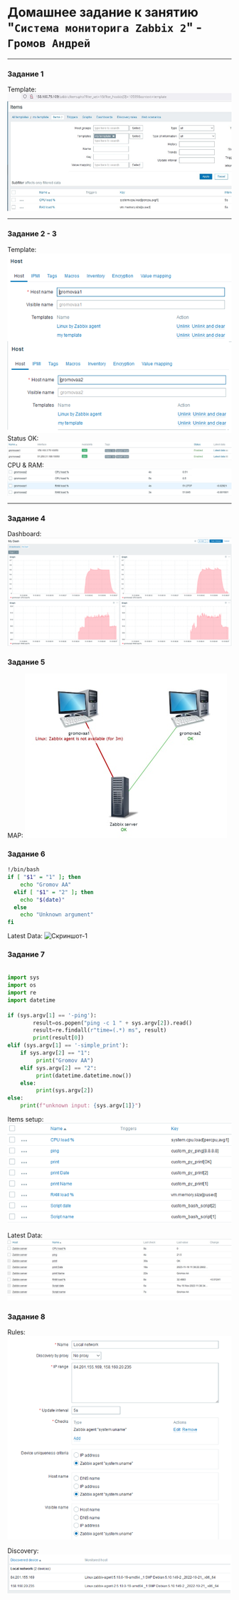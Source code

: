 # Домашнее задание к занятию "`Система мониторига Zabbix 2`" - `Громов Андрей`

---

### Задание 1

Template:
![Скриншот-1](https://github.com/GromDrn/zabbix-2/blob/main/Screenshots/1-Template.jpg)

---

### Задание 2 - 3


Template:
![Скриншот-1](https://github.com/GromDrn/zabbix-2/blob/main/Screenshots/2-3_Templ%20_my.png)
Status OK:
![Скриншот-2](https://github.com/GromDrn/zabbix-2/blob/main/Screenshots/2-3_Status_OK.jpg)
CPU & RAM:
![Скриншот-3](https://github.com/GromDrn/zabbix-2/blob/main/Screenshots/2-3_CPU%26RAM_value.png)

---

### Задание 4


Dashboard:
![Скриншот-1](https://github.com/GromDrn/zabbix-2/blob/main/Screenshots/4-Dash.png)


### Задание 5

MAP:
![Скриншот-1](https://github.com/GromDrn/zabbix-2/blob/main/Screenshots/5-MAP.jpg)


### Задание 6

```bash
!/bin/bash
if [ "$1" = "1" ]; then
    echo "Gromov AA"
  elif [ "$1" = "2" ]; then
    echo "$(date)"
  else
    echo "Unknown argument"
fi
``` 

Latest Data:
![Скриншот-1](ps://github.com/GromDrn/zabbix-2/blob/main/Screenshots/6-Latest_data.png)


### Задание 7

```python

import sys
import os
import re
import datetime

if (sys.argv[1] == '-ping'):
        result=os.popen("ping -c 1 " + sys.argv[2]).read()
        result=re.findall(r"time=(.*) ms", result)
        print(result[0])
elif (sys.argv[1] == '-simple_print'):
    if sys.argv[2] == "1":
         print("Gromov AA")
    elif sys.argv[2] == "2":
         print(datetime.datetime.now())
    else:
         print(sys.argv[2])     
else: 
    print(f"unknown input: {sys.argv[1]}")
``` 

Items setup:
![Скриншот-1](https://github.com/GromDrn/zabbix-2/blob/main/Screenshots/7-Items_setup.png)

Latest Data:
![Скриншот-2](https://github.com/GromDrn/zabbix-2/blob/main/Screenshots/7-Latest_Data.jpg)



### Задание 8


Rules:
![Скриншот-1](https://github.com/GromDrn/zabbix-2/blob/main/Screenshots/8%20rules.png)

Discovery:
![Скриншот-2](https://github.com/GromDrn/zabbix-2/blob/main/Screenshots/8%20diskovery.png)


